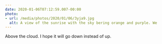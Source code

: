 ```yaml
---
date: 2020-01-06T07:12:59.007-00:00
photo:
- url: /media/photos/2020/01/06/3yja9.jpg
  alt: A view of the sunrise with the sky bering orange and purple. We are just above the clouds and there is a tree in the lower right corner
---
```

Above the cloud. I hope it will go down instead of up.
